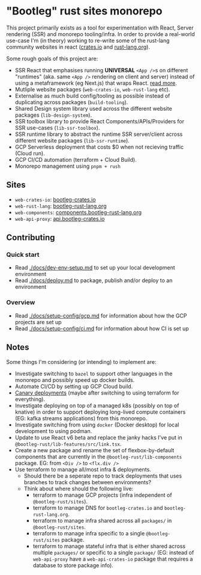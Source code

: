 # "Bootleg" rust sites monorepo

This project primarily exists as a tool for experimentation with React, Server rendering (SSR) and monorepo tooling/infra. In order to provide a real-world use-case I'm (in theory) working to re-write some of the rust-lang community websites in react ([crates.io](https://crates.io/) and [rust-lang.org](https://www.rust-lang.org/)).

Some rough goals of this project are:

* SSR React that emphasises running **UNIVERSAL** `<App />`s on different "runtimes" (aka. same `<App />` rendering on client and server) instead of using a metaframework (eg Next.js) that wraps React. [read more](./docs/articles/react-runtime-vs-metaframework.md).
* Mutliple website packages (`web-crates-io`, `web-rust-lang` etc).
* Externalise as much build config/tooling as possible instead of duplicating across packages (`build-tooling`).
* Shared Design system library used across the different website packages (`lib-design-system`).
* SSR toolbox library to provide React Components/APIs/Providers for SSR use-cases (`lib-ssr-toolbox`).
* SSR runtime library to abstract the runtime SSR server/client across different website packages (`lib-ssr-runtime`).
* GCP Serverless deployment that costs $0 when not recieving traffic (Cloud run).
* GCP CI/CD automation (terraform + Cloud Build).
* Monorepo management using `pnpm + rush`

## Sites

* `web-crates-io`: [bootleg-crates.io](https://bootleg-crates.io)
* `web-rust-lang`: [bootleg-rust-lang.org](https://bootleg-rust-lang.org)
* `web-components`: [components.bootleg-rust-lang.org](https://components.bootleg-rust-lang.org)
* `web-api-proxy`: [api.bootleg-crates.io](https://api.bootleg-crates.io/api/v1/summary)

## Contributing

### Quick start

* Read [./docs/dev-env-setup.md](./docs/dev-env-setup.md) to set up your local development environment
* Read [./docs/deploy.md](./docs/deploy.md) to package, publish and/or deploy to an environment

### Overview

* Read [./docs/setup-config/gcp.md](./docs/setup-config/gcp.md) for information about how the GCP projects are set up
* Read [./docs/setup-config/ci.md](./docs/setup-config/ci.md) for information about how CI is set up

## Notes

Some things I'm considering (or intending) to implement are:

* Investigate switching to `bazel` to support other languages in the monorepo and possibly speed up docker builds.
* Automate CI/CD by setting up GCP Cloud build.
* [Canary deployments](https://github.com/ahmetb/cloud-run-faq#how-to-do-canary-or-bluegreen-deployments-on-cloud-run) (maybe after switching to using terraform for everything).
* Investigate deploying on top of a managed k8s (possibly on top of knative) in order to support deploying long-lived compute containers (EG: kafka streams applications) from this monorepo.
* Investigate switching from using `docker` (Docker desktop) for local development to using podman.
* Update to use React v6 beta and replace the janky hacks I've put in `@bootleg-rust/lib-features/src/link.tsx`.
* Create a new package and rename the set of flexbox-by-default components that are currently in the `@bootleg-rust/lib-components` package. EG: from `<Div />` to `<flx.div />`
* Use terraform to manage all/most infra & deployments.
  * Should there be a seperate repo to track deployments that uses branches to track changes between environments?
  * Think about where should the following live:
    * terraform to manage GCP projects (infra independent of `@bootleg-rust/sites`).
    * terraform to manage DNS for `bootleg-crates.io` and `bootleg-rust-lang.org`.
    * terraform to manage infra shared across all `packages/` in `@bootleg-rust/sites`.
    * terraform to manage infra specific to a single `@bootleg-rust/sites` package.
    * terraform to manage stateful infra that is either shared across multiple `packages/` or specific to a single `package/` (EG: instead of `web-api-proxy` have a `web-api-crates-io` package that requires a database to store package info).
